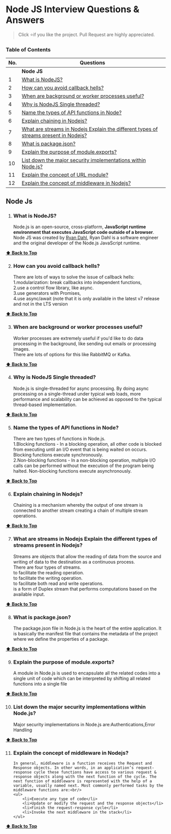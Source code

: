 # Node JS Interview Questions & Answers

> Click :star:if you like the project. Pull Request are highly appreciated.

### Table of Contents

| No. | Questions                                                                                                                                                                    |
| --- | ---------------------------------------------------------------------------------------------------------------------------------------------------------------------------- |
|     | **Node JS**                                                                                                                                                                  |
| 1   | [What is NodeJS?](#what-is-nodejs)                                                                                                                                           |
| 2   | [How can you avoid callback hells?](#how-can-you-avoid-callback-hells)                                                                                                       |
| 3   | [When are background or worker processes useful?](#when-are-background-or-worker-processes-useful)                                                                           |
| 4   | [Why is NodeJS Single threaded?](#why-is-nodejs-single-threaded)                                                                                                             |
| 5   | [Name the types of API functions in Node?](#name-the-types-of-api-functions-in-node)                                                                                         |
| 6   | [Explain chaining in Nodejs?](#explain-chaining-in-nodejs)                                                                                                                   |
| 7   | [What are streams in Nodejs Explain the different types of streams present in Nodejs?](#what-are-streams-in-nodejs-explain-the-different-types-of-streams-present-in-nodejs) |
| 8   | [What is package.json?](#what-is-package.json)                                                                                                                               |
| 9   | [Explain the purpose of module.exports?](#explain-the-purpose-of-module.exports)                                                                                             |
| 10  | [List down the major security implementations within Node.js?](#list-down-the-major-security-implementations-within-node-.-js)                                               |
| 11  | [Explain the concept of URL module?](#explain-the-concept-of-url-module)                                                                                                     |
| 12  | [Explain the concept of middleware in Nodejs?](#explain-the-concept-of-middleware-in-nodejs)                                                                                 |

## Node Js

1. ### What is NodeJS?

   Node.js is an open-source, cross-platform, **JavaScript runtime environment that executes JavaScript code outside of a browser**. Node JS was created by [Ryan Dahl](https://github.com/ry), Ryan Dahl is a software engineer and the original developer of the Node.js JavaScript runtime.

**[⬆ Back to Top](#table-of-contents)**

2. ### How can you avoid callback hells?

   There are lots of ways to solve the issue of callback hells: <br /> 1.modularization: break callbacks into independent functions, <br /> 2.use a control flow library, like async. <br /> 3.use generators with Promises, <br /> 4.use async/await (note that it is only available in the latest v7 release and not in the LTS version

**[⬆ Back to Top](#table-of-contents)**

3. ### When are background or worker processes useful?

   Worker processes are extremely useful if you'd like to do data processing in the background, like sending out emails or processing images.
   <br/>
   There are lots of options for this like RabbitMQ or Kafka.

**[⬆ Back to Top](#table-of-contents)**

4. ### Why is NodeJS Single threaded?

   Node.js is single-threaded for async processing. By doing async processing on a single-thread under typical web loads, more performance and scalability can be achieved as opposed to the typical thread-based implementation.

**[⬆ Back to Top](#table-of-contents)**

5. ### Name the types of API functions in Node?

   There are two types of functions in Node.js. <br/>
   1.Blocking functions - In a blocking operation, all other code is blocked from executing until an I/O event that is being waited on occurs. Blocking functions execute synchronously. <br/>2.Non-blocking functions - In a non-blocking operation, multiple I/O calls can be performed without the execution of the program being halted. Non-blocking functions execute asynchronously.

**[⬆ Back to Top](#table-of-contents)**

6. ### Explain chaining in Nodejs?

   Chaining is a mechanism whereby the output of one stream is connected to another stream creating a chain of multiple stream operations.

**[⬆ Back to Top](#table-of-contents)**

7. ### What are streams in Nodejs Explain the different types of streams present in Nodejs?

   Streams are objects that allow the reading of data from the source and writing of data to the destination as a continuous process.<br/>
   There are four types of streams.<br/>
   <Readable> to facilitate the reading operation.<br/>
   <Writable> to facilitate the writing operation.<br/>
   <Duplex> to facilitate both read and write operations.<br/>
   <Transform> is a form of Duplex stream that performs computations based on the available input.<br/>

**[⬆ Back to Top](#table-of-contents)**

8. ### What is package.json?

   The package.json file in Node.js is the heart of the entire application. It is basically the manifest file that contains the metadata of the project where we define the properties of a package.

**[⬆ Back to Top](#table-of-contents)**

9. ### Explain the purpose of module.exports?

   A module in Node.js is used to encapsulate all the related codes into a single unit of code which can be interpreted by shifting all related functions into a single file

**[⬆ Back to Top](#table-of-contents)**

10. ### List down the major security implementations within Node.js?

    Major security implementations in Node.js are:Authentications,Error Handling

**[⬆ Back to Top](#table-of-contents)**

11. ### Explain the concept of middleware in Nodejs?

        In general, middleware is a function receives the Request and Response objects. In other words, in an application’s request-response cycle these functions have access to various request &  response objects along with the next function of the cycle. The next function of middleware is represented with the help of a variable, usually named next. Most commonly performed tasks by the middleware functions are:<br/>
        <ul>
        	<li>Execute any type of code</li>
         	<li>Update or modify the request and the response objects</li>
         	<li>Finish the request-response cycle</li>
         	<li>Invoke the next middleware in the stack</li>
        </ul>

**[⬆ Back to Top](#table-of-contents)**
